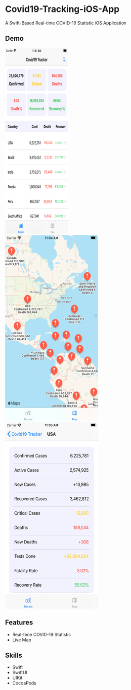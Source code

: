 # Covid19-Tracking-iOS-App
A Swift-Based Real-time COVID-19 Statistic iOS Application

## Demo
<p>
  <img src="image/home.png" width="300" height="600" style="max-width: calc(100% - 300px);">
  <img src="image/map.png" width="300" height="600">
  <img src="image/detail.png" width="300" height="600">
</p>

## Features
* Real-time COVID-19 Statistic
* Live Map

## Skills
* Swift
* SwiftUI
* UIKit
* CocoaPods
